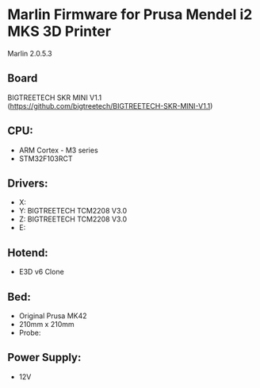 # Marlin Firmware for Prusa Mendel i2 MKS 3D Printer
Marlin 2.0.5.3

## Board
BIGTREETECH SKR MINI V1.1 (https://github.com/bigtreetech/BIGTREETECH-SKR-MINI-V1.1)

## CPU:
 - ARM Cortex - M3 series
 - STM32F103RCT

## Drivers:
 - X:
 - Y: BIGTREETECH TCM2208 V3.0
 - Z: BIGTREETECH TCM2208 V3.0
 - E:
 
## Hotend:
 - E3D v6 Clone
 
## Bed:
 - Original Prusa MK42
 - 210mm x 210mm
 - Probe:
 
## Power Supply:
- 12V
